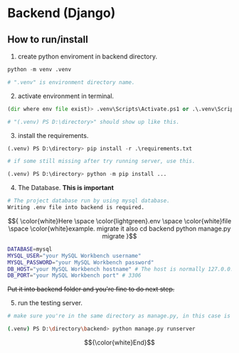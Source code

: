 # Backend (Django)

## How to run/install


1. create python enviroment in backend directory.
```python
python -m venv .venv 

# ".venv" is environment directory name.
```


2. activate environment in terminal.
```python
(dir where env file exist)> .venv\Scripts\Activate.ps1 or .\.venv\Scripts\activate.bat in command prompt

# "(.venv) PS D:\directory>" should show up like this.
```


3. install the requirements.
```python
(.venv) PS D:\directory> pip install -r .\requirements.txt

# if some still missing after try running server, use this.

(.venv) PS D:\directory> python -m pip install ...
```


4.  The Database. **This is important** <br>
```bash
# The project database run by using mysql database.
Writing .env file into backend is required.
```
$${
    \color{white}Here \space 
    \color{lightgreen}.env \space 
    \color{white}file \space
    \color{white}example.
    migrate it also
    cd backend
    python manage.py migrate  
}$$ 
```bash
DATABASE=mysql
MYSQL_USER="your MySQL Workbench username"
MYSQL_PASSWORD="your MySQL Workbench password"
DB_HOST="your MySQL Workbench hostname" # The host is normally 127.0.0.1 or localhost
DB_PORT="your MySQL Workbench port" # 3306
```
~~Put it into backend folder and you're fine to do next step.~~


5. run the testing server.
```bash
# make sure you're in the same directory as manage.py, in this case is backend.

(.venv) PS D:\directory\backend> python manage.py runserver 
```
$${\color{white}End}$$
